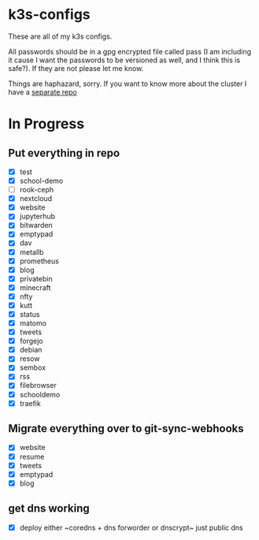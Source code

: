 # k3s-configs

These are all of my k3s configs. 

All passwords should be in a gpg encrypted file called pass (I am including it cause I want the passwords to be versioned as well, and I think this is safe?). If they are not please let me know.

Things are haphazard, sorry. If you want to know more about the cluster I have a [separate repo](https://github.com/sachiniyer/cheap_portable_k3s)

# In Progress
## Put everything in repo
- [X] test
- [X] school-demo
- [ ] rook-ceph
- [X] nextcloud
- [X] website
- [X] jupyterhub
- [X] bitwarden
- [X] emptypad
- [X] dav
- [X] metallb
- [X] prometheus
- [X] blog
- [X] privatebin
- [X] minecraft
- [X] nfty
- [X] kutt
- [X] status
- [X] matomo
- [X] tweets
- [X] forgejo
- [X] debian
- [X] resow
- [X] sembox
- [X] rss
- [X] filebrowser
- [X] schooldemo
- [X] traefik
## Migrate everything over to git-sync-webhooks
- [X] website
- [X] resume
- [X] tweets
- [X] emptypad
- [X] blog
## get dns working
- [x] deploy either ~coredns + dns forworder or dnscrypt~ just public dns
